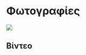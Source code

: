 # Φωτογραφίες
![](https://c1.staticflickr.com/7/6064/6104224854_305517dd2e_b.jpg)

## Βίντεο
[](https://www.youtube.com/watch?v=oQVQ6wRDbT8)
